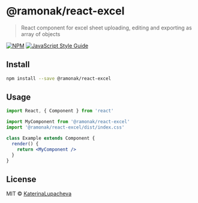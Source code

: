 # @ramonak/react-excel

> React component for excel sheet uploading, editing and exporting as array of objects

[![NPM](https://img.shields.io/npm/v/@ramonak/react-excel.svg)](https://www.npmjs.com/package/@ramonak/react-excel) [![JavaScript Style Guide](https://img.shields.io/badge/code_style-standard-brightgreen.svg)](https://standardjs.com)

## Install

```bash
npm install --save @ramonak/react-excel
```

## Usage

```jsx
import React, { Component } from 'react'

import MyComponent from '@ramonak/react-excel'
import '@ramonak/react-excel/dist/index.css'

class Example extends Component {
  render() {
    return <MyComponent />
  }
}
```

## License

MIT © [KaterinaLupacheva](https://github.com/KaterinaLupacheva)
